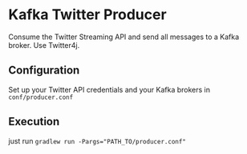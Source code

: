 Kafka Twitter Producer
======================

Consume the Twitter Streaming API and send all messages to a Kafka broker. Use Twitter4j.

Configuration
-------------

Set up your Twitter API credentials and your Kafka brokers in ``conf/producer.conf``


Execution
-------------
just run ``gradlew run -Pargs="PATH_TO/producer.conf"``
 
